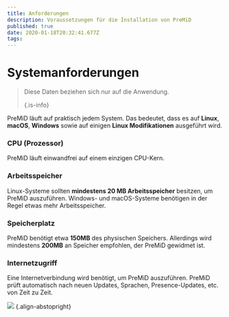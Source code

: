 ```yaml
---
title: Anforderungen
description: Voraussetzungen für die Installation von PreMiD
published: true
date: 2020-01-18T20:32:41.677Z
tags:
---
```


# Systemanforderungen

> Diese Daten beziehen sich nur auf die Anwendung. 
> 
> {.is-info}

PreMiD läuft auf praktisch jedem System. Das bedeutet, dass es auf **Linux**, **macOS**, **Windows** sowie auf einigen **Linux Modifikationen** ausgeführt wird.

### CPU (Prozessor)
PreMiD läuft einwandfrei auf einem einzigen CPU-Kern.

### Arbeitsspeicher
Linux-Systeme sollten **mindestens 20 MB Arbeitsspeicher** besitzen, um PreMiD auszuführen. Windows- und macOS-Systeme benötigen in der Regel etwas mehr Arbeitsspeicher.

### Speicherplatz
PreMiD benötigt etwa **150MB** des physischen Speichers. Allerdings wird mindestens **200MB** an Speicher empfohlen, der PreMiD gewidmet ist.

### Internetzugriff
Eine Internetverbindung wird benötigt, um PreMiD auszuführen. PreMiD prüft automatisch nach neuen Updates, Sprachen, Presence-Updates, etc. von Zeit zu Zeit.

![](https://a.icons8.com/ViUXyjOj/f4tFww/svg.svg) {.align-abstopright}